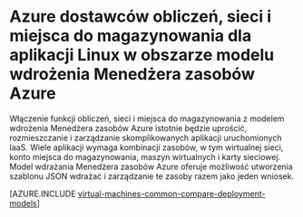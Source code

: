 <properties
   pageTitle="Dostawców obliczeń, sieci i miejsca do magazynowania | Microsoft Azure"
   description="Omówienie obliczeń, sieci i dostawców zasobów magazynowania (CRP, NRP i SRP) dla aplikacji Linux w modelu wdrożenia Menedżera zasobów Azure"
   services="virtual-machines-linux"
   documentationCenter=""
   authors="tfitzmac"
   manager="timlt"
   editor="tysonn"
   tags="azure-resource-manager,azure-service-management"/>

<tags
   ms.service="virtual-machines-linux"
   ms.devlang="na"
   ms.topic="article"
   ms.tgt_pltfrm="vm-linux"
   ms.workload="infrastructure-services"
   ms.date="08/19/2015"
   ms.author="tomfitz"/>

# <a name="azure-compute-network-and-storage-providers-for-linux-applications-under-azure-resource-manager-deployment-model"></a>Azure dostawców obliczeń, sieci i miejsca do magazynowania dla aplikacji Linux w obszarze modelu wdrożenia Menedżera zasobów Azure

Włączenie funkcji obliczeń, sieci i miejsca do magazynowania z modelem wdrożenia Menedżera zasobów Azure istotnie będzie uprościć, rozmieszczanie i zarządzanie skomplikowanych aplikacji uruchomionych IaaS. Wiele aplikacji wymaga kombinacji zasobów, w tym wirtualnej sieci, konto miejsca do magazynowania, maszyn wirtualnych i karty sieciowej. Model wdrażania Menedżera zasobów Azure oferuje możliwość utworzenia szablonu JSON wdrażać i zarządzanie te zasoby razem jako jeden wniosek.

[AZURE.INCLUDE [virtual-machines-common-compare-deployment-models](../../includes/virtual-machines-common-compare-deployment-models.md)]
